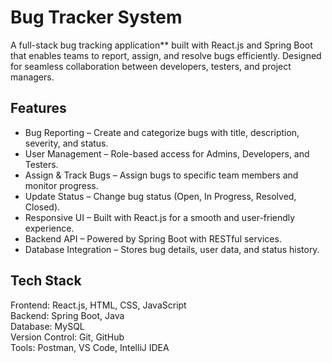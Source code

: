 # Bug Tracker System

A full-stack bug tracking application** built with React.js and Spring Boot that enables teams to report, assign, and resolve bugs efficiently. Designed for seamless collaboration between developers, testers, and project managers.

## Features

- Bug Reporting – Create and categorize bugs with title, description, severity, and status.
- User Management – Role-based access for Admins, Developers, and Testers.
- Assign & Track Bugs – Assign bugs to specific team members and monitor progress.
- Update Status – Change bug status (Open, In Progress, Resolved, Closed).
- Responsive UI – Built with React.js for a smooth and user-friendly experience.
- Backend API – Powered by Spring Boot with RESTful services.
- Database Integration – Stores bug details, user data, and status history.


## Tech Stack

Frontend: React.js, HTML, CSS, JavaScript  
Backend: Spring Boot, Java  
Database: MySQL  
Version Control: Git, GitHub  
Tools: Postman, VS Code, IntelliJ IDEA



